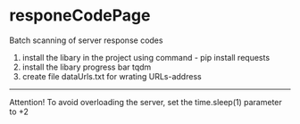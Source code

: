 # responeCodePage
Batch scanning of server response codes
1. install the libary in the project using command - pip install requests
2. install the libary progress bar tqdm
2. create file dataUrls.txt for wrating URLs-address
---------------------------------------------------------------------------
Attention! To avoid overloading the server, set the time.sleep(1) parameter to +2
